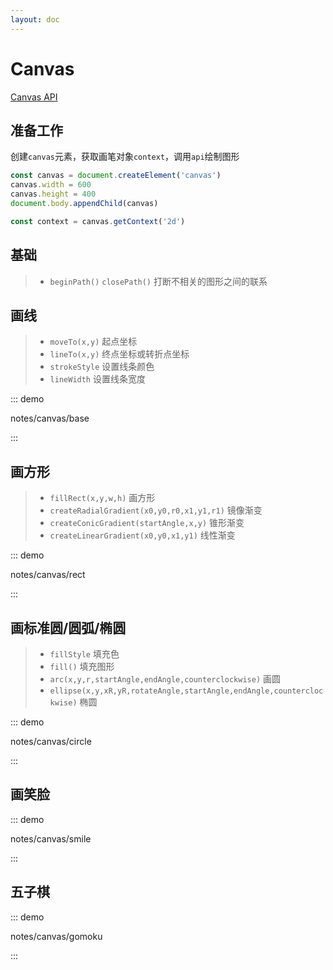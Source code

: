 ```yaml
---
layout: doc
---
```


# Canvas
[Canvas API](https://developer.mozilla.org/en-US/docs/Web/API/Canvas_API)

## 准备工作
创建`canvas`元素，获取画笔对象`context`，调用`api`绘制图形

```js
const canvas = document.createElement('canvas')
canvas.width = 600
canvas.height = 400
document.body.appendChild(canvas)

const context = canvas.getContext('2d')
```

## 基础
> - `beginPath()` `closePath()` 打断不相关的图形之间的联系

## 画线
> - `moveTo(x,y)` 起点坐标
> - `lineTo(x,y)` 终点坐标或转折点坐标
> - `strokeStyle` 设置线条颜色
> - `lineWidth`   设置线条宽度

::: demo

notes/canvas/base

:::

## 画方形
> - `fillRect(x,y,w,h)` 画方形
> - `createRadialGradient(x0,y0,r0,x1,y1,r1)` 镜像渐变
> - `createConicGradient(startAngle,x,y)` 锥形渐变
> - `createLinearGradient(x0,y0,x1,y1)` 线性渐变

::: demo

notes/canvas/rect

:::

## 画标准圆/圆弧/椭圆
> - `fillStyle` 填充色
> - `fill()` 填充图形
> - `arc(x,y,r,startAngle,endAngle,counterclockwise)` 画圆
> - `ellipse(x,y,xR,yR,rotateAngle,startAngle,endAngle,counterclockwise)` 椭圆

::: demo

notes/canvas/circle

:::

## 画笑脸

::: demo

notes/canvas/smile

:::

## 五子棋

::: demo

notes/canvas/gomoku

:::


